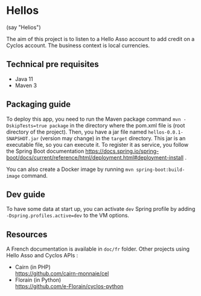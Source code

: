 # Hellos
(say "Helios")

The aim of this project is to listen to a Hello Asso account to add credit on a Cyclos account.
The business context is local currencies.

## Technical pre requisites
- Java 11
- Maven 3

## Packaging guide

To deploy this app, you need to run the Maven package command `mvn -DskipTests=true package` in the directory where the pom.xml file is (root directory of the project).
Then, you have a jar file named `hellos-0.0.1-SNAPSHOT.jar` (version may change) in the `target` directory.
This jar is an executable file, so you can execute it. To register it as service, you follow the Spring Boot documentation https://docs.spring.io/spring-boot/docs/current/reference/html/deployment.html#deployment-install .

You can also create a Docker image by running `mvn spring-boot:build-image` command.

## Dev guide

To have some data at start up, you can activate `dev` Spring profile by adding `-Dspring.profiles.active=dev` to the VM options.

## Resources
A French documentation is available in `doc/fr` folder.
Other projects using Hello Asso and Cyclos APIs :
- Cairn (in PHP)  
https://github.com/cairn-monnaie/cel
- Florain (in Python)   
https://github.com/e-Florain/cyclos-python
 